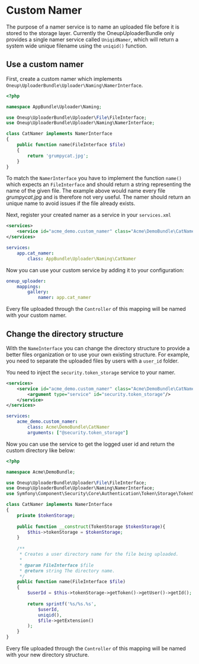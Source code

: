Custom Namer
============

The purpose of a namer service is to name an uploaded file before it is stored to the storage layer. Currently the OneupUploaderBundle only provides a single namer service called `UniqidNamer`, which will return a system wide unique filename using the `uniqid()` function.

## Use a custom namer

First, create a custom namer which implements ```Oneup\UploaderBundle\Uploader\Naming\NamerInterface```.

```php
<?php

namespace AppBundle\Uploader\Naming;

use Oneup\UploaderBundle\Uploader\File\FileInterface;
use Oneup\UploaderBundle\Uploader\Naming\NamerInterface;

class CatNamer implements NamerInterface
{
    public function name(FileInterface $file)
    {
        return 'grumpycat.jpg';
    }
}
```

To match the `NamerInterface` you have to implement the function `name()` which expects an `FileInterface` and should return a string representing the name of the given file. The example above would name every file _grumpycat.jpg_ and is therefore not very useful. The namer should return an unique name to avoid issues if the file already exists.

Next, register your created namer as a service in your `services.xml`

```xml
<services>
    <service id="acme_demo.custom_namer" class="Acme\DemoBundle\CatNamer" />
</services>
```

```yml
services:
    app.cat_namer:
        class: AppBundle\Uploader\Naming\CatNamer
```

Now you can use your custom service by adding it to your configuration:

```yml
oneup_uploader:
    mappings:
        gallery:
            namer: app.cat_namer
```

Every file uploaded through the `Controller` of this mapping will be named with your custom namer.

## Change the directory structure

With the `NameInterface` you can change the directory structure to provide a better files organization or to use your own existing structure. For example, you need to separate the uploaded files by users with a `user_id` folder.

You need to inject the `security.token_storage` service to your namer.

```xml
<services>
    <service id="acme_demo.custom_namer" class="Acme\DemoBundle\CatNamer">
        <argument type="service" id="security.token_storage"/>
    </service>
</services>
```

```yml
services:
    acme_demo.custom_namer:
        class: Acme\DemoBundle\CatNamer
        arguments: ["@security.token_storage"]
```

Now you can use the service to get the logged user id and return the custom directory like below:

```php
<?php

namespace Acme\DemoBundle;

use Oneup\UploaderBundle\Uploader\File\FileInterface;
use Oneup\UploaderBundle\Uploader\Naming\NamerInterface;
use Symfony\Component\Security\Core\Authentication\Token\Storage\TokenStorage;

class CatNamer implements NamerInterface
{
    private $tokenStorage;
    
    public function __construct(TokenStorage $tokenStorage){
        $this->tokenStorage = $tokenStorage;
    }
    
    /**
     * Creates a user directory name for the file being uploaded.
     *
     * @param FileInterface $file
     * @return string The directory name.
     */
    public function name(FileInterface $file)
    {
        $userId = $this->tokenStorage->getToken()->getUser()->getId();
        
        return sprintf('%s/%s.%s',
            $userId,
            uniqid(),
            $file->getExtension()
        );
    }
}
```

Every file uploaded through the `Controller` of this mapping will be named with your new directory structure.
